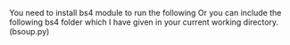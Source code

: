   You need to install bs4 module to run the following Or you can include the following bs4 folder which I have given in your current working directory.(bsoup.py)
